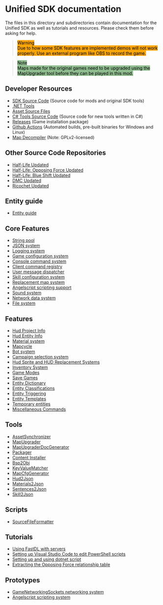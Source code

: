 # Unified SDK documentation

The files in this directory and subdirectories contain documentation for the Unified SDK as well as tutorials and resources. Please check them before asking for help.

> <span style="background-color:orange; color: black">Warning
> </br>
> Due to how some SDK features are implemented demos will not work properly. Use an external program like OBS to record the game.</span>

> <span style="background-color:darkseagreen; color: black">
> Note
></br>
> Maps made for the original games need to be upgraded using the MapUpgrader tool before they can be played in this mod.</span>

## Developer Resources

* [SDK Source Code](https://github.com/twhl-community/halflife-unified-sdk) (Source code for mods and original SDK tools)
* [.NET Tools](dotnet-tools.md)
* [Asset Source Files](https://github.com/twhl-community/halflife-unified-sdk-assets)
* [C# Tools Source Code](https://github.com/twhl-community/HalfLife.UnifiedSdk-CSharp) (Source code for new tools written in C#)
* [Releases](https://github.com/twhl-community/halflife-unified-sdk/releases) (Game installation package)
* [Github Actions](https://github.com/twhl-community/halflife-unified-sdk/actions) (Automated builds, pre-built binaries for Windows and Linux)
* [Map Decompiler](https://github.com/twhl-community/HalfLife.UnifiedSdk.MapDecompiler) (Note: GPLv2-licensed)

## Other Source Code Repositories

* [Half-Life Updated](https://github.com/twhl-community/halflife-updated)
* [Half-Life: Opposing Force Updated](https://github.com/twhl-community/halflife-op4-updated)
* [Half-Life: Blue Shift Updated](https://github.com/twhl-community/halflife-bs-updated)
* [DMC Updated](https://github.com/twhl-community/dmc-updated)
* [Ricochet Updated](https://github.com/twhl-community/ricochet-updated)

## Entity guide

* [Entity guide](entityguide/README.md)

## Core Features

* [String pool](features/string-pool.md)
* [JSON system](features/json-system.md)
* [Logging system](features/logging-system.md)
* [Game configuration system](features/game-configuration-system.md)
* [Console command system](features/console-command-system.md)
* [Client command registry](features/client-command-registry.md)
* [User message dispatcher](features/user-message-dispatcher.md)
* [Skill configuration system](features/skill-configuration-system.md)
* [Replacement map system](features/replacement-map-system.md)
* [Angelscript scripting support](features/angelscript-scripting-support.md)
* [Sound system](features/sound-system.md)
* [Network data system](features/network-data-system.md)
* [File system](features/filesystem.md)

## Features

* [Hud Project Info](features/hud-project-info.md)
* [Hud Entity Info](features/hud-entity-info.md)
* [Material system](features/material-system.md)
* [Mapcycle](features/mapcycle.md)
* [Bot system](features/bot-system.md)
* [Campaign selection system](features/campaign-selection-system.md)
* [Hud Sprite and HUD Replacement Systems](features/hud-sprite-system.md)
* [Inventory System](features/inventory-system.md)
* [Game Modes](features/game-modes.md)
* [Save Games](features/save-games.md)
* [Entity Dictionary](features/entity-dictionary.md)
* [Entity Classifications](features/entity-classifications.md)
* [Entity Triggering](features/entity-triggering.md)
* [Entity Templates](features/entity-templates.md)
* [Temporary entities](features/temporary-entities.md)
* [Miscellaneous Commands](features/misc-commands.md)

## Tools

* [AssetSynchronizer](tools/asset-synchronizer.md)
* [MapUpgrader](tools/map-upgrader.md)
* [MapUpgraderDocGenerator](tools/map-upgrader-doc-generator.md)
* [Packager](tools/packager.md)
* [Content Installer](tools/content-installer.md)
* [Bsp2Obj](tools/bsp2obj.md)
* [KeyValueMatcher](tools/keyvalue-matcher.md)
* [MapCfgGenerator](tools/map-cfg-generator.md)
* [Hud2Json](tools/hud2json.md)
* [Materials2Json](tools/materials2json.md)
* [Sentences2Json](tools/sentences2json.md)
* [Skill2Json](tools/skill2json.md)

## Scripts

* [SourceFileFormatter](scripts/source-file-formatter.md)

## Tutorials

* [Using FastDL with servers](tutorials/using-fastdl-with-servers.md)
* [Setting up Visual Studio Code to edit PowerShell scripts](tutorials/setting-up-vscode-for-powershell.md)
* [Setting up and using dotnet script](tutorials/setting-up-and-using-dotnet-script.md)
* [Extracting the Opposing Force relationship table](tutorials/extracting-relationship-table.md)

## Prototypes

* [GameNetworkingSockets networking system](prototypes/nonfunctional-gns-networking-system.md)
* [Angelscript scripting system](prototypes/nonfunctional-scripting-system.md)
